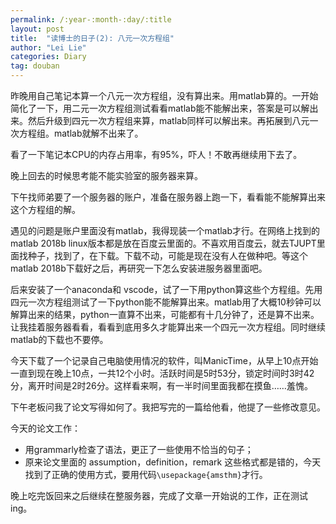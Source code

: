```yaml
---
permalink: /:year-:month-:day/:title
layout: post
title:  "读博士的日子(2): 八元一次方程组"
author: "Lei Lie"
categories: Diary
tag: douban
---
```


昨晚用自己笔记本算一个八元一次方程组，没有算出来。用matlab算的。一开始简化了一下，用二元一次方程组测试看看matlab能不能解出来，答案是可以解出来。然后升级到四元一次方程组来算，matlab同样可以解出来。再拓展到八元一次方程组。matlab就解不出来了。

看了一下笔记本CPU的内存占用率，有95%，吓人！不敢再继续用下去了。

晚上回去的时候思考能不能实验室的服务器来算。

下午找师弟要了一个服务器的账户，准备在服务器上跑一下，看看能不能解算出来这个方程组的解。

遇见的问题是账户里面没有matlab，我得现装一个matlab才行。在网络上找到的matlab 2018b linux版本都是放在百度云里面的。不喜欢用百度云，就去TJUPT里面找种子，找到了，在下载。下载不动，可能是现在没有人在做种吧。等这个matlab 2018b下载好之后，再研究一下怎么安装进服务器里面吧。

后来安装了一个anaconda和 vscode，试了一下用python算这些个方程组。先用四元一次方程组测试了一下python能不能解算出来。matlab用了大概10秒钟可以解算出来的结果，python一直算不出来，可能都有十几分钟了，还是算不出来。让我挂着服务器看看，看看到底用多久才能算出来一个四元一次方程组。同时继续matlab的下载也不要停。

今天下载了一个记录自己电脑使用情况的软件，叫ManicTime，从早上10点开始一直到现在晚上10点，一共12个小时。活跃时间是5时53分，锁定时间时3时42分，离开时间是2时26分。这样看来啊，有一半时间里面我都在摸鱼……羞愧。

下午老板问我了论文写得如何了。我把写完的一篇给他看，他提了一些修改意见。

今天的论文工作：

- 用grammarly检查了语法，更正了一些使用不恰当的句子；
- 原来论文里面的 assumption，definition，remark 这些格式都是错的，今天找到了正确的使用方式，要用代码`\usepackage{amsthm}`才行。

晚上吃完饭回来之后继续在整服务器，完成了文章一开始说的工作，正在测试ing。